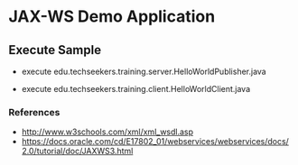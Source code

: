 # JAX-WS Demo Application

## Execute Sample

* execute edu.techseekers.training.server.HelloWorldPublisher.java

* execute edu.techseekers.training.client.HelloWorldClient.java

### References

* http://www.w3schools.com/xml/xml_wsdl.asp
* https://docs.oracle.com/cd/E17802_01/webservices/webservices/docs/2.0/tutorial/doc/JAXWS3.html
